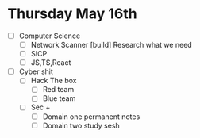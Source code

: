 
# Thursday May 16th 

- [ ] Computer Science 
	- [ ] Network Scanner [build] Research what we need 
	- [ ] SICP 
	- [ ] JS,TS,React 

- [ ] Cyber shit
	- [ ] Hack The box 
		- [ ] Red team
		- [ ] Blue team
	- [ ] Sec + 
		- [ ] Domain one permanent notes
		- [ ] Domain two study sesh 